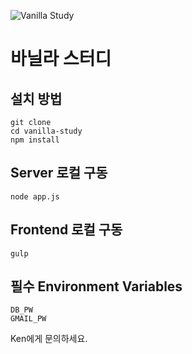 ![Vanilla Study](https://s3.ap-northeast-2.amazonaws.com/vanilla-study/Assets/vanilla_study_black_text.png)

# 바닐라 스터디

## 설치 방법

```
git clone
cd vanilla-study
npm install
```

## Server 로컬 구동

```
node app.js
```

## Frontend 로컬 구동

```
gulp
```

## 필수 Environment Variables

```
DB_PW
GMAIL_PW
```

Ken에게 문의하세요.
